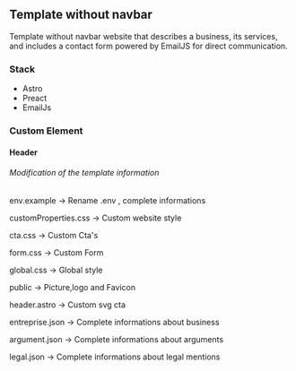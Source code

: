 ## Template without navbar

Template without navbar website that describes a business, its services, and includes a contact form powered by EmailJS for direct communication.

### Stack
- Astro
- Preact
- EmailJs

### Custom Element

#### Header
###### Modification of the template information

env.example -> Rename .env , complete informations


customProperties.css -> Custom website style


cta.css -> Custom Cta's


form.css -> Custom Form


global.css -> Global style


public -> Picture,logo and Favicon


header.astro -> Custom svg cta


entreprise.json -> Complete informations about business

argument.json -> Complete informations about arguments


legal.json -> Complete informations about legal mentions
